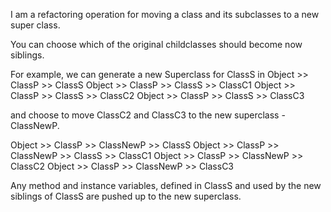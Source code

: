 I am a refactoring operation for moving a class and its subclasses to a new super class.

You can choose which of the original childclasses should become now siblings.

For example,  we can generate a new Superclass for ClassS in
Object >> ClassP >> ClassS
Object >> ClassP >> ClassS >> ClassC1
Object >> ClassP >> ClassS >> ClassC2
Object >> ClassP >> ClassS >> ClassC3

and choose to move ClassC2 and ClassC3 to the new superclass - ClassNewP.

Object >> ClassP >> ClassNewP >> ClassS
Object >> ClassP >> ClassNewP >> ClassS >> ClassC1
Object >> ClassP >> ClassNewP >> ClassC2
Object >> ClassP >> ClassNewP >> ClassC3

Any method and instance variables,  defined in ClassS and used by the new siblings of ClassS are pushed up to the new superclass.

